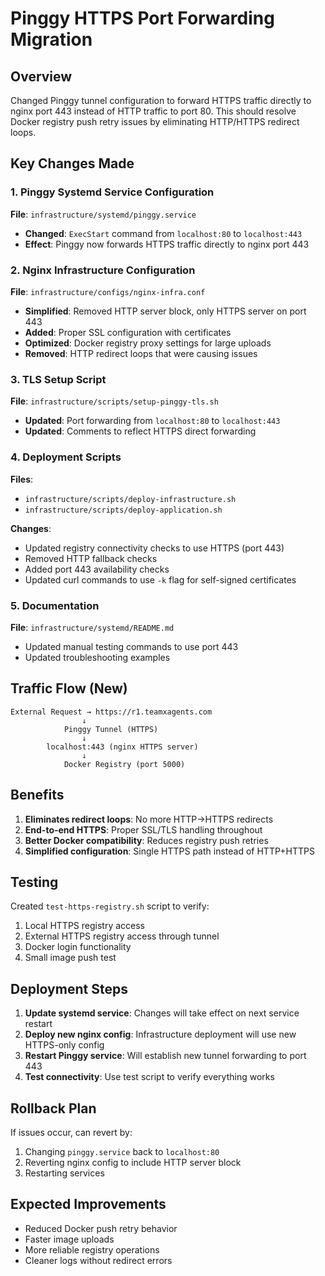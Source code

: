 # Pinggy HTTPS Port Forwarding Migration

## Overview

Changed Pinggy tunnel configuration to forward HTTPS traffic directly to nginx port 443 instead of HTTP traffic to port 80. This should resolve Docker registry push retry issues by eliminating HTTP/HTTPS redirect loops.

## Key Changes Made

### 1. Pinggy Systemd Service Configuration

**File**: `infrastructure/systemd/pinggy.service`

- **Changed**: `ExecStart` command from `localhost:80` to `localhost:443`
- **Effect**: Pinggy now forwards HTTPS traffic directly to nginx port 443

### 2. Nginx Infrastructure Configuration

**File**: `infrastructure/configs/nginx-infra.conf`

- **Simplified**: Removed HTTP server block, only HTTPS server on port 443
- **Added**: Proper SSL configuration with certificates
- **Optimized**: Docker registry proxy settings for large uploads
- **Removed**: HTTP redirect loops that were causing issues

### 3. TLS Setup Script

**File**: `infrastructure/scripts/setup-pinggy-tls.sh`

- **Updated**: Port forwarding from `localhost:80` to `localhost:443`
- **Updated**: Comments to reflect HTTPS direct forwarding

### 4. Deployment Scripts

**Files**:

- `infrastructure/scripts/deploy-infrastructure.sh`
- `infrastructure/scripts/deploy-application.sh`

**Changes**:

- Updated registry connectivity checks to use HTTPS (port 443)
- Removed HTTP fallback checks
- Added port 443 availability checks
- Updated curl commands to use `-k` flag for self-signed certificates

### 5. Documentation

**File**: `infrastructure/systemd/README.md`

- Updated manual testing commands to use port 443
- Updated troubleshooting examples

## Traffic Flow (New)

```
External Request → https://r1.teamxagents.com
                ↓
            Pinggy Tunnel (HTTPS)
                ↓
        localhost:443 (nginx HTTPS server)
                ↓
            Docker Registry (port 5000)
```

## Benefits

1. **Eliminates redirect loops**: No more HTTP→HTTPS redirects
2. **End-to-end HTTPS**: Proper SSL/TLS handling throughout
3. **Better Docker compatibility**: Reduces registry push retries
4. **Simplified configuration**: Single HTTPS path instead of HTTP+HTTPS

## Testing

Created `test-https-registry.sh` script to verify:

1. Local HTTPS registry access
2. External HTTPS registry access through tunnel
3. Docker login functionality
4. Small image push test

## Deployment Steps

1. **Update systemd service**: Changes will take effect on next service restart
2. **Deploy new nginx config**: Infrastructure deployment will use new HTTPS-only config
3. **Restart Pinggy service**: Will establish new tunnel forwarding to port 443
4. **Test connectivity**: Use test script to verify everything works

## Rollback Plan

If issues occur, can revert by:

1. Changing `pinggy.service` back to `localhost:80`
2. Reverting nginx config to include HTTP server block
3. Restarting services

## Expected Improvements

- Reduced Docker push retry behavior
- Faster image uploads
- More reliable registry operations
- Cleaner logs without redirect errors
